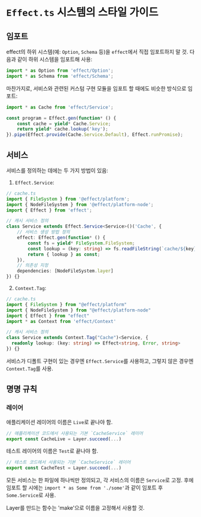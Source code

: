 # `Effect.ts` 시스템의 스타일 가이드

## 임포트

effect의 하위 시스템(예: `Option`, `Schema` 등)을 `effect`에서 직접 임포트하지 말 것.
다음과 같이 하위 시스템을 임포트해 사용:

```typescript
import * as Option from 'effect/Option';
import * as Schema from 'effect/Schema';
```

마찬가지로, 서비스와 관련된 커스텀 구현 모듈을 임포트 할 때에도 비슷한 방식으로 임포트:

```typescript
import * as Cache from 'effect/Service';

const program = Effect.gen(function* () {
	const cache = yield* Cache.Service;
	return yield* cache.lookup('key');
}).pipe(Effect.provide(Cache.Service.Default), Effect.runPromise);
```

## 서비스

서비스를 정의하는 데에는 두 가지 방법이 있음:

1. `Effect.Service`:

```typescript
// cache.ts
import { FileSystem } from '@effect/platform';
import { NodeFileSystem } from '@effect/platform-node';
import { Effect } from 'effect';

// 캐시 서비스 정의
class Service extends Effect.Service<Service>()('Cache', {
	// 서비스 생성 방법 정의
	effect: Effect.gen(function* () {
		const fs = yield* FileSystem.FileSystem;
		const lookup = (key: string) => fs.readFileString(`cache/${key}`);
		return { lookup } as const;
	}),
	// 의존성 지정
	dependencies: [NodeFileSystem.layer]
}) {}
```

2. `Context.Tag`:

```typescript
// cache.ts
import { FileSystem } from "@effect/platform"
import { NodeFileSystem } from "@effect/platform-node"
import { Effect } from "effect"
import * as Context from 'effect/Context'

// 캐시 서비스 정의
class Service extends Context.Tag("Cache")<Service, {
  readonly lookup: (key: string) => Effect<string, Error, string>
}) {}
```

서비스가 디폴트 구현이 있는 경우엔 `Effect.Service`를 사용하고,
그렇지 않은 경우엔 `Context.Tag`를 사용.

## 명명 규칙

### 레이어

애플리케이션 레이어의 이름은 `Live`로 끝나야 함.

```typescript
// 애플리케이션 코드에서 사용되는 기본 `CacheService` 레이어
export const CacheLive = Layer.succeed(...)
```

테스트 레이어의 이름은 `Test`로 끝나야 함.

```typescript
// 테스트 코드에서 사용되는 기본 `CacheService` 레이어
export const CacheTest = Layer.succeed(...)
```

모든 서비스는 한 파일에 하나씩만 정의되고, 각 서비스의 이름은 `Service`로 고정.
후에 임포트 할 시에는 `import * as Some from './some'`과 같이 임포트 후 `Some.Service`로 사용.

Layer를 만드는 함수는 'make'으로 이름을 고정해서 사용할 것.
